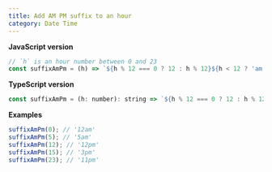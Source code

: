 ```yaml
---
title: Add AM PM suffix to an hour
category: Date Time
---
```


**JavaScript version**

```js
// `h` is an hour number between 0 and 23
const suffixAmPm = (h) => `${h % 12 === 0 ? 12 : h % 12}${h < 12 ? 'am' : 'pm'}`;
```

**TypeScript version**

```js
const suffixAmPm = (h: number): string => `${h % 12 === 0 ? 12 : h % 12}${h < 12 ? 'am' : 'pm'}`;
```

**Examples**

```js
suffixAmPm(0); // '12am'
suffixAmPm(5); // '5am'
suffixAmPm(12); // '12pm'
suffixAmPm(15); // '3pm'
suffixAmPm(23); // '11pm'
```
